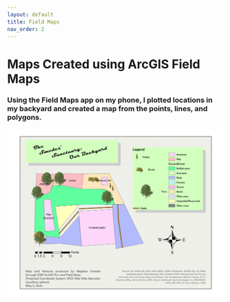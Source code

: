 ```yaml
---
layout: default
title: Field Maps
nav_order: 2
---
```


# Maps Created using ArcGIS Field Maps

### Using the Field Maps app on my phone, I plotted locations in my backyard and created a map from the points, lines, and polygons.

<img src = "https://github.com/megsmedes/GISmedes/blob/main/img/Smedes_Final_Layout.jpg?raw=true" alt = "Map of My Backyard">

